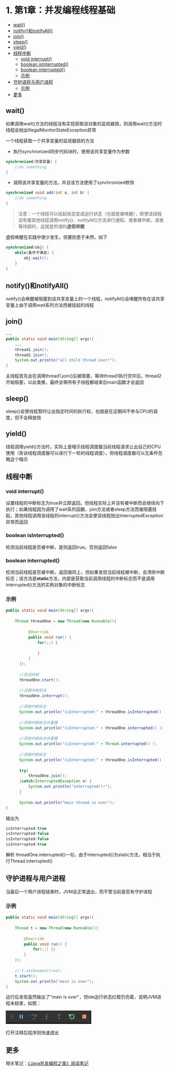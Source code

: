 # 1. 第1章：并发编程线程基础

<!-- TOC depthFrom:2 -->

- [wait()](#wait)
- [notify()和notifyAll()](#notify和notifyall)
- [join()](#join)
- [sleep()](#sleep)
- [yield()](#yield)
- [线程中断](#线程中断)
    - [void interrupt()](#void-interrupt)
    - [boolean isInterrupted()](#boolean-isinterrupted)
    - [boolean interrupted()](#boolean-interrupted)
    - [示例](#示例)
- [守护进程与用户进程](#守护进程与用户进程)
    - [示例](#示例-1)
- [更多](#更多)

<!-- /TOC -->
## wait()

如果调用wait()方法的线程没有实现获取该对象的监视器锁，则调用wait()方法时线程会抛出IllegalMonitorStateException异常

一个线程获取一个共享变量的监视器锁的方法
- 执行synchronized同步代码块时，使用该共享变量作为参数
```java
synchronized(共享变量) {
    //do something
}
```
- 调用该共享变量的方法，并且该方法使用了synchronized修饰
```java
synchronized void add(int a, int b) {
    //do something
}
```

> 注意：一个线程可以挂起状态变成运行状态（也就是被唤醒），即使该线程没有被其他线程调用notify()、notifyAll()方法进行通知，或者被中断，或者等待超时，这就是所谓的**虚假唤醒**

虚假唤醒在实践中很少发生，但要防患于未然，如下
```java
synchronized(obj) {
    while(条件不满足) {
        obj.wait();
    }
}
```
## notify()和notifyAll()

notify()会唤醒被阻塞到该共享变量上的一个线程，notifyAll()会唤醒所有在该共享变量上由于调用wait系列方法而被挂起的线程

## join()

```java
...
public static void main(String[] args){
    ...
    thread1.join();
    thread2.join();
    System.out.println("all child thread over!");
}
```
主线程首先会在调用thread1.join()后被阻塞，等待thread1执行完毕后，thread2开始阻塞，以此类推，最终会等所有子线程都结束后main函数才会返回

## sleep()

sleep()会使线程暂时让出指定时间的执行权，也就是在这期间不参与CPU的调度，但不会释放锁

## yield()

线程调用yield()方法时，实际上是暗示线程调度器当前线程请求让出自己的CPU使用（告诉线程调度器可以进行下一轮的线程调度），但线程调度器可以无条件忽略这个暗示

## 线程中断

### void interrupt()
设置线程的中断标志为true并立即返回，但线程实际上并没有被中断而会继续向下执行；如果线程因为调用了wait系列函数、join方法或者sleep方法而被阻塞挂起，其他线程调用该线程的interrupt()方法会使该线程抛出InterruptedException异常而返回

### boolean isInterrupted()
检测当前线程是否被中断，是则返回true，否则返回false

### boolean interrupted()
检测当前线程是否被中断，返回值同上，但如果发现当前线程被中断，会清除中断标志；该方法是**static**方法，内部是获取当前调用线程的中断标志而不是调用interrupted()方法的实例对象的中断标志

### 示例
```java
public static void main(String[] args){

    Thread threadOne = new Thread(new Runnable(){
        
          @Override
          public void run() {
              for(;;) {

              }
          }
      });

      //启动线程
      threadOne.start();

      //设置中断标志
      threadOne.interrupt();

      //获取中断标志
      System.out.println("isInterrupted:" + threadOne.isInterrupted() );

      //获取中断标志并重置
      System.out.println("isInterrupted:" + threadOne.interrupted() );

      //获取中断标志并重置
      System.out.println("isInterrupted:" + Thread.interrupted() );

      //获取中断标志
      System.out.println("isInterrupted:" + threadOne.isInterrupted() );

      try{
          threadOne.join();
      }catch(InterruptedException e) {
          System.out.println("interrupted!!!");
      }

      System.out.println("main thread is over");
}
```
输出为
```java
isInterrupted:true
isInterrupted:false
isInterrupted:false
isInterrupted:true
```
解析
threadOne.interrupted()一句，由于interrupted()为static方法，相当于执行Thread.interrupted()

## 守护进程与用户进程

当最后一个用户进程结束时，JVM会正常退出，而不管当前是否有守护进程

### 示例

```java
public static void main(String[] args){

    Thread t = new Thread(new Runnable(){
        
        @Override
        public void run() {
            for(;;) {}
        }
    });

    // t.setDaemon(true);
    t.start();
    System.out.println("main is over");
}
```
运行后发现虽然输出了"main is over"，但ide运行状态红框仍亮着，说明JVM进程未结束，如图：

![image01](/images/01.png)

打开注释后程序则快速退出

## 更多

相关笔记：[《Java并发编程之美》阅读笔记](https://www.jianshu.com/p/15585a79a7d7)
